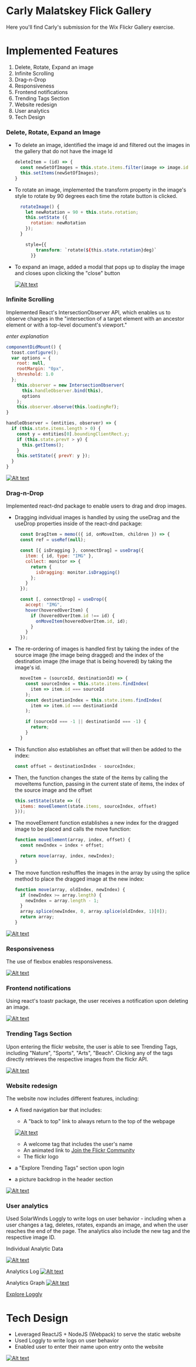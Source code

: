 # Carly Malatskey Flick Gallery
Here you'll find Carly's submission for the Wix Flickr Gallery exercise.

# Implemented Features
1) Delete, Rotate, Expand an image
2) Infinite Scrolling
3) Drag-n-Drop
4) Responsiveness
5) Frontend notifications
6) Trending Tags Section
7) Website redesign
8) User analytics
9) Tech Design

### Delete, Rotate, Expand an Image
- To delete an image, identified the image id and filtered out the images in the gallery that do not have the image Id
  ```js
  deleteItem = (id) => {
    const newSetOfImages = this.state.items.filter(image => image.id != id);
    this.setItems(newSetOfImages);
  }
  ```
- To rotate an image, implemented the transform property in the image's style to rotate by 90 degrees each time the rotate button is clicked.

  ```js
    rotateImage() {
      let newRotation = 90 + this.state.rotation;
      this.setState ({
        rotation: newRotation
      });
    }
  ```
  ```css
      style={{
          transform: `rotate(${this.state.rotation}deg)`
        }}
  ```

- To expand an image, added a modal that pops up to display the image and closes upon clicking the "close" button 

  [![Alt text](https://media0.giphy.com/media/0wqU19894rKNReNx1y/giphy.gif)](https://media0.giphy.com/media/0wqU19894rKNReNx1y/giphy.gif)

### Infinite Scrolling

Implemented React's IntersectionObserver API, which enables us to observe changes in the "intersection of a target element with an ancestor element or with a top-level document's viewport."

*enter explanation*

  ```js
  componentDidMount() {
    toast.configure(); 
    var options = {
      root: null,
      rootMargin: "0px",
      threshold: 1.0
    };
      this.observer = new IntersectionObserver(
        this.handleObserver.bind(this),
        options 
      );
      this.observer.observe(this.loadingRef);
  }
  ```

  ```js
  handleObserver = (entities, observer) => {
    if (this.state.items.length > 0) {
      const y = entities[0].boundingClientRect.y;
      if (this.state.prevY > y) {
        this.getItems();
      }
      this.setState({ prevY: y });
    }
  }
  ```

[![Alt text](https://media0.giphy.com/media/sOULwm2BbPS4oTeBwl/giphy.gif)](https://media0.giphy.com/media/sOULwm2BbPS4oTeBwl/giphy.gif)

### Drag-n-Drop
Implemented react-dnd package to enable users to drag and drop images. 

- Dragging individual images is handled by using the useDrag and the useDrop properties inside of the react-dnd package:
  ```js
    const DragItem = memo(({ id, onMoveItem, children }) => {
    const ref = useRef(null);

    const [{ isDragging }, connectDrag] = useDrag({
      item: { id, type: "IMG" },
      collect: monitor => {
        return {
          isDragging: monitor.isDragging()
        };
      }
    });

    const [, connectDrop] = useDrop({
      accept: "IMG",
      hover(hoveredOverItem) {
        if (hoveredOverItem.id !== id) {
          onMoveItem(hoveredOverItem.id, id);
        }
      }
    });
  ```

- The re-ordering of images is handled first by taking the index of the source image (the image being dragged) and the index of the destination image (the image that is being hovered) by taking the image's id.
  ``` js
    moveItem = (sourceId, destinationId) => {
      const sourceIndex = this.state.items.findIndex(
        item => item.id === sourceId
      );
      const destinationIndex = this.state.items.findIndex(
        item => item.id === destinationId
      );

      if (sourceId === -1 || destinationId === -1) {
        return;
      }
    }
  ```
- This function also establishes an offset that will then be added to the index:
  ```js
  const offset = destinationIndex - sourceIndex;
  ```

- Then, the function changes the state of the items by calling the moveItems function, passing in the current state of items, the index of the source image and the offset
  ```js
  this.setState(state => ({
    items: moveElement(state.items, sourceIndex, offset)
  }));
  ```

- The moveElement function establishes a new index for the dragged image to be placed and calls the move function:
  ```js
  function moveElement(array, index, offset) {
    const newIndex = index + offset;

    return move(array, index, newIndex);
  }
  ```
 - The move function reshuffles the images in the array by using the splice method to place the dragged image at the new index:
    ``` js
    function move(array, oldIndex, newIndex) {
      if (newIndex >= array.length) {
        newIndex = array.length - 1;
      }
      array.splice(newIndex, 0, array.splice(oldIndex, 1)[0]);
      return array;
    }
    ```



[![Alt text](https://media2.giphy.com/media/c9NPRMFRsxjTtZIhtl/giphy.gif)](https://media2.giphy.com/media/c9NPRMFRsxjTtZIhtl/giphy.gif)


### Responsiveness

The use of flexbox enables responsiveness.

[![Alt text](https://media1.giphy.com/media/qSNs4OHIZw1TCJvlk6/giphy.gif)](https://media1.giphy.com/media/qSNs4OHIZw1TCJvlk6/giphy.gif)

### Frontend notifications

Using react's toastr package, the user receives a notification upon deleting an image. 

[![Alt text](https://media1.giphy.com/media/DFaPMR0lYpTzGc5Zoi/giphy.gif)](https://media1.giphy.com/media/DFaPMR0lYpTzGc5Zoi/giphy.gif)

### Trending Tags Section 
Upon entering the flickr website, the user is able to see Trending Tags, including "Nature", "Sports", "Arts", "Beach".
Clicking any of the tags directly retrieves the respective images from the flickr API. 

[![Alt text](https://media4.giphy.com/media/AzWszUpmjIreONc872/giphy.gif)](https://media4.giphy.com/media/AzWszUpmjIreONc872/giphy.gif)

### Website redesign
The website now includes different features, including:  
- A fixed navigation bar that includes: 
    - A "back to top" link to always return to the top of the webpage

    [![Alt text](https://media3.giphy.com/media/Basy1YJPoZAk6m9d9Q/giphy.gif)](https://media3.giphy.com/media/Basy1YJPoZAk6m9d9Q/giphy.gif)

    - A welcome tag that includes the user's name
    - An animated link to [Join the Flickr Community](https://www.flickr.com/)
    - The flickr logo 
- a "Explore Trending Tags" section upon login
- a picture backdrop in the header section 

[![Alt text](https://i.ibb.co/vmSTh8g/Screen-Shot-2021-01-22-at-1-22-20-PM.png)](https://i.ibb.co/vmSTh8g/Screen-Shot-2021-01-22-at-1-22-20-PM.png)

### User analytics
Used SolarWinds Loggly to write logs on user behavior - including when a user changes a tag, deletes, rotates, expands an image, and when the user reaches the end of the page. The analytics also include the new tag and the respective image ID. 

Individual Analytic Data

[![Alt text](https://i.ibb.co/Cs5T8gp/Individual-Data-Tag.png)](https://i.ibb.co/Cs5T8gp/Individual-Data-Tag.png)

Analytics Log
[![Alt text](https://i.ibb.co/R27FQYp/DataLog.png)](https://i.ibb.co/R27FQYp/DataLog.png)

Analytics Graph
[![Alt text](https://i.ibb.co/MP47gYg/Data-Graph.png)](https://i.ibb.co/MP47gYg/Data-Graph.png)

[Explore Loggly](https://www.loggly.com/)

# Tech Design
- Leveraged ReactJS + NodeJS (Webpack) to serve the static website
- Used Loggly to write logs on user behavior
- Enabled user to enter their name upon entry onto the website

[![Alt text](https://i.ibb.co/2k3hyTb/Screen-Shot-2021-01-22-at-3-13-39-PM.png)](https://i.ibb.co/2k3hyTb/Screen-Shot-2021-01-22-at-3-13-39-PM.png)